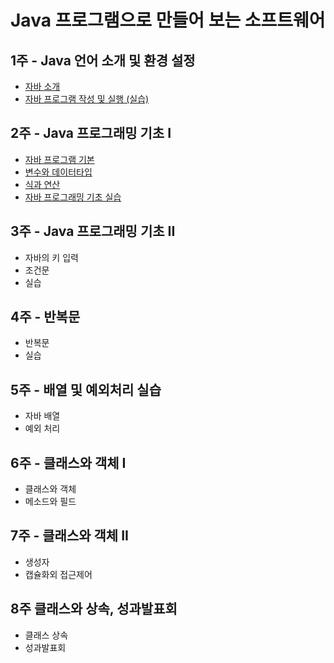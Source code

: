 
# Java 프로그램으로 만들어 보는 소프트웨어


## 1주 - Java 언어 소개 및 환경 설정

- [자바 소개](start-java.pdf) 
- [자바 프로그램 작성 및 실행 (실습)](start-java-practice.html) 

## 2주 - Java 프로그래밍 기초 I
- [자바 프로그램 기본](java-program-structure.html)
- [변수와 데이터타입](variable-type.html) 
- [식과 연산](expression.html)
- [자바 프로그래밍 기초 실습](programming-basic-practice.md)

## 3주 - Java 프로그래밍 기초 II
-  자바의 키 입력
-  조건문
-  실습
 
 
## 4주 - 반복문
- 반복문
- 실습

## 5주 - 배열 및 예외처리 실습
- 자바 배열
- 예외 처리

## 6주 - 클래스와 객체 I
- 클래스와 객체
- 메소드와 필드


## 7주 - 클래스와 객체 II
- 생성자
- 캡슐화외 접근제어

## 8주 클래스와 상속, 성과발표회 
- 클래스 상속
- 성과발표회
